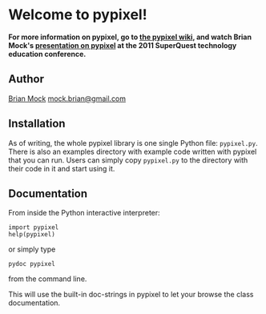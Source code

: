 # Welcome to pypixel!

**For more information on pypixel, go to
[the pypixel wiki](https://github.com/saikobee/pypixel/wiki),
and watch Brian Mock's
[presentation on pypixel](http://vimeo.com/20999218)
at the 2011 SuperQuest
technology education conference.**

## Author

[Brian Mock](http://willamette.edu/~bmock) <mock.brian@gmail.com>

## Installation

As of writing, the whole pypixel library is one single Python file: `pypixel.py`. There is also an examples directory with example code written with pypixel that you can run. Users can simply copy `pypixel.py` to the directory with their code in it and start using it.

## Documentation

From inside the Python interactive interpreter:

    import pypixel
    help(pypixel)

or simply type

    pydoc pypixel

from the command line.

This will use the built-in doc-strings in pypixel to let your browse the class documentation.
